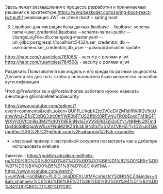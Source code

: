 Здесь лежат размышления о процессе разработки и принимаемых решениях в архитектуре
https://www.bezkoder.com/spring-boot-react-jwt-auth/ реализация JWT на стеке react + spring boot

3. Liquibase для миграции базы данных
liquibase --liquibase-schema-name=user_credential_liquibase --schema-name=public --changeLogFile=db.changelog-master.yaml --url=jdbc:postgresql://localhost:5432/user_credential_db --username=user_credential_db_user --password=master update


https://habr.com/ru/articles/781066/ - securty с ролями и jwt
https://habr.com/ru/articles/784508/ - securty с ролями и jwt


Разделить Пользователя как модель и его креды по разным сущностям. Делается это для того, чтобы у пользователя было множество способов аутентификации

Чтоб @PreAuthorize и @PostAuthorize работало нужно навесить аннотацию @EnableMethodSecurity

https://www.youtube.com/redirect?event=comments&redir_token=QUFFLUhqbXZjcDVCeDVZM1dIRWRIQU5qUzhwWnJkZ1lJZ3xBQ3Jtc0trYWR0bFFUS21fbldORFVNUFRObEpxdTM1bG1FWXVjVGVfcm9ia3M3Yk40Y09ERnNvbjZvVV80RGZjS2o0Yy1vNHMyQXFmdDg4d05BR2ppWW5xVFNqM21KZS1LbE5tN2tsTU51ZVZVRHZrTy1DZnJoTQ&q=https%3A%2F%2Fgithub.com%2Faabarmin%2Fab-examples
- классный пример с настройкой секурити
посмотреть как в дебагере использовать evaluate

Заметки - https://publish.obsidian.md/help-ru/%D0%9D%D0%B0%D1%87%D0%BD%D0%B8%D1%82%D0%B5+%D0%B7%D0%B4%D0%B5%D1%81%D1%8C
ФИГМА - https://www.youtube.com/watch?v=untWeLiHo08&list=PL0lO_mIqDDFXUJfMPcm1ezfcYSOHNNCZ4&index=4&ab_channel=%D0%93%D0%BE%D1%88%D0%B0%D0%94%D1%83%D0%B4%D0%B0%D1%80%D1%8C